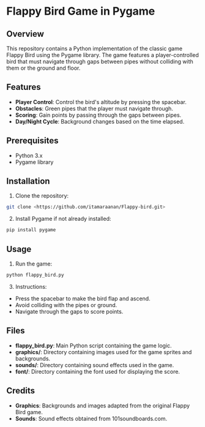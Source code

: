 # Flappy Bird Game in Pygame

## Overview

This repository contains a Python implementation of the classic game Flappy Bird using the Pygame library. The game features a player-controlled bird that must navigate through gaps between pipes without colliding with them or the ground and floor.

## Features

- **Player Control**: Control the bird's altitude by pressing the spacebar.
- **Obstacles**: Green pipes that the player must navigate through.
- **Scoring**: Gain points by passing through the gaps between pipes.
- **Day/Night Cycle**: Background changes based on the time elapsed.

## Prerequisites

- Python 3.x
- Pygame library

## Installation

1. Clone the repository:
```bash
git clone <https://github.com/itamaraanan/Flappy-bird.git>
```
   
2. Install Pygame if not already installed:
 ```bash
pip install pygame
```

## Usage

1. Run the game:
 ```bash
python flappy_bird.py
```

3. Instructions:
- Press the spacebar to make the bird flap and ascend.
- Avoid colliding with the pipes or ground.
- Navigate through the gaps to score points.

## Files

- **flappy_bird.py**: Main Python script containing the game logic.
- **graphics/**: Directory containing images used for the game sprites and backgrounds.
- **sounds/**: Directory containing sound effects used in the game.
- **font/**: Directory containing the font used for displaying the score.

## Credits

- **Graphics**: Backgrounds and images adapted from the original Flappy Bird game.
- **Sounds**: Sound effects obtained from 101soundboards.com.
